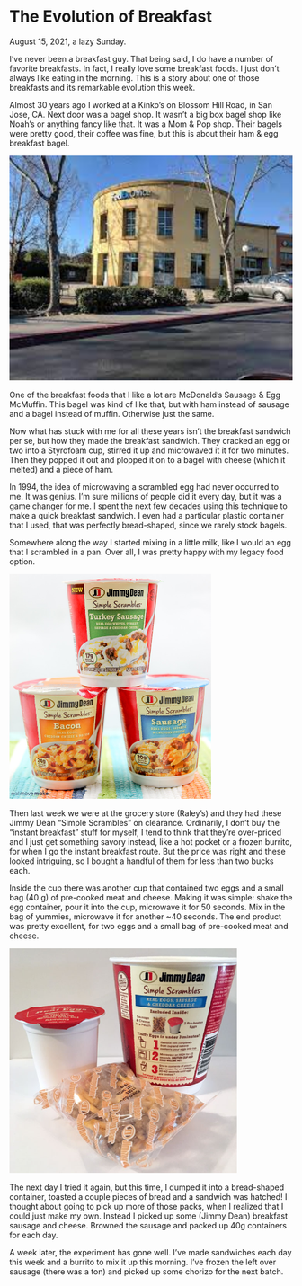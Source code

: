 # The Evolution of Breakfast
 
August 15, 2021, a lazy Sunday.

I’ve never been a breakfast guy. That being said, I do have a number of favorite breakfasts. In fact, I really love some breakfast foods. I just don’t always like eating in the morning.  This is a story about one of those breakfasts and its remarkable evolution this week.

Almost 30 years ago I worked at a Kinko’s on Blossom Hill Road, in San Jose, CA. Next door was a bagel shop. It wasn’t a big box bagel shop like Noah’s or anything fancy like that. It was a Mom & Pop shop. Their bagels were pretty good, their coffee was fine, but this is about their ham & egg breakfast bagel.

<img src="https://github.com/gregofgreg5/gregofgreg5.github.io/blob/master/images/blog-pics/kinkos-blossom-hill.jpg?raw=true" height="400"/> 

One of the breakfast foods that I like a lot are McDonald’s Sausage & Egg McMuffin. This bagel was kind of like that, but with ham instead of sausage and a bagel instead of  muffin. Otherwise just the same.

Now what has stuck with me for all these years isn’t the breakfast sandwich per se, but how they made the breakfast sandwich. They cracked an egg or two into a Styrofoam cup, stirred it up and microwaved it it for two minutes. Then they popped it out and plopped it on to a bagel with cheese (which it melted) and a piece of ham. 

In 1994, the idea of microwaving a scrambled egg had never occurred to me. It was genius. I’m sure millions of people did it every day, but it was a game changer for me. I spent the next few decades using this technique to make a quick breakfast sandwich. I even had a particular plastic container that I used, that was perfectly bread-shaped, since we rarely stock bagels. 

Somewhere along the way I started mixing in a little milk, like I would an egg that I scrambled in a pan. Over all, I was pretty happy with my legacy food option.

<img src="https://github.com/gregofgreg5/gregofgreg5.github.io/blob/master/images/blog-pics/simple-scrambles.jpg?raw=true" height="400"/> 

Then last week we were at the grocery store (Raley’s) and they had these Jimmy Dean “Simple Scrambles” on clearance. Ordinarily, I don’t buy the “instant breakfast” stuff for myself, I tend to think that they’re over-priced and I just get something savory instead, like a hot pocket or a frozen burrito, for when I go the instant breakfast route. But the price was right and these looked intriguing, so I bought a handful of them for less than two bucks each.

Inside the cup there was another cup that contained two eggs and a small bag (40 g) of pre-cooked meat and cheese. Making it was simple: shake the egg container, pour it into the cup, microwave it for 50 seconds. Mix in the bag of yummies, microwave it for another ~40 seconds. The end product was pretty excellent, for two eggs and a small bag of pre-cooked meat and cheese.

<img src="https://github.com/gregofgreg5/gregofgreg5.github.io/blob/master/images/blog-pics/simple-scrambles-inside.jpg?raw=true" height="400"/> 

The next day I tried it again, but this time, I dumped it into a bread-shaped container, toasted a couple pieces of bread and a sandwich was hatched! I thought about going to pick up more of those packs, when I realized that I could just make my own. Instead I picked up some (Jimmy Dean) breakfast sausage and cheese. Browned the sausage and packed up 40g containers for each day. 

A week later, the experiment has gone well. I’ve made sandwiches each day this week and a burrito to mix it up this morning. I’ve frozen the left over sausage (there was a ton) and picked up some chorizo for the next batch. 

